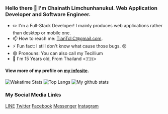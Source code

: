 ### Hello there 👋 I'm Chainath Limchunhanukul. Web Application Developer and Software Engineer.

 - ✏️ I'm a Full-Stack Developer! I mainly produces web applications rather than desktop or mobile one.
 - 📫 How to reach me: [TianTcl.C@gmail.com](mailto:TianTcl.C@gmail.com).
 - ⚡ Fun fact: I still don't know what cause those bugs. :cry:
 - 😄 Pronouns: You can also call my Tecillium
 - 🤔 I'm 15 Years old, From Thailand <🇹🇭>

#### View more of my profile on [my infosite](https://info.TianTcl.net/v2/).

![Wakatime Stats](https://github-readme-stats.vercel.app/api/wakatime?username=TianTcl&theme=dark&layout=compact)
![Top Langs](https://github-readme-stats.vercel.app/api/top-langs/?username=TianTcl&theme=dark)
![My github stats](https://github-readme-stats.vercel.app/api?username=TianTcl&show_icons=true&theme=dark)

### **My Social Media Links**

 [LINE](https://line.me/R/ti/p/%40lwc0564g)
 [Twitter](https://twitter.com/TianTcl)
 [Facebook](https://fb.me/TianTcl.net)
 [Messenger](https://m.me/TianTcl.net)
 [Instagram](https://instagr.am/TianTcl)
 <!-- [Telephone](tel:+66925697453) -->

<!--
**TianTcl/TianTcl** is a ✨ _special_ ✨ repository because its `README.md` (this file) appears on your GitHub profile.

Here are some ideas to get you started:

- 🔭 I’m currently working on ...
- 🌱 I’m currently learning ...
- 👯 I’m looking to collaborate on ...
- 🤔 I’m looking for help with ...
- 💬 Ask me about ...
- 📫 How to reach me: ...
- 😄 Pronouns: ...
- ⚡ Fun fact: ...
-->
